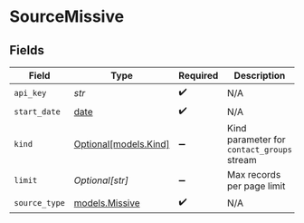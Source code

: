 # SourceMissive


## Fields

| Field                                                                | Type                                                                 | Required                                                             | Description                                                          |
| -------------------------------------------------------------------- | -------------------------------------------------------------------- | -------------------------------------------------------------------- | -------------------------------------------------------------------- |
| `api_key`                                                            | *str*                                                                | :heavy_check_mark:                                                   | N/A                                                                  |
| `start_date`                                                         | [date](https://docs.python.org/3/library/datetime.html#date-objects) | :heavy_check_mark:                                                   | N/A                                                                  |
| `kind`                                                               | [Optional[models.Kind]](../models/kind.md)                           | :heavy_minus_sign:                                                   | Kind parameter for `contact_groups` stream                           |
| `limit`                                                              | *Optional[str]*                                                      | :heavy_minus_sign:                                                   | Max records per page limit                                           |
| `source_type`                                                        | [models.Missive](../models/missive.md)                               | :heavy_check_mark:                                                   | N/A                                                                  |